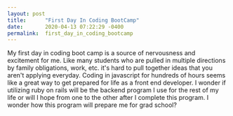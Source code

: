```yaml
---
layout: post
title:      "First Day In Coding BootCamp"
date:       2020-04-13 07:22:29 -0400
permalink:  first_day_in_coding_bootcamp
---
```



My first day in coding boot camp is a source of nervousness and excitement for me.   Like many students who are pulled in multiple directions by family obligations, work, etc. it's hard to pull together ideas that you aren't applying everyday.  Coding in javascript for hundreds of hours seems like a great way to get prepared for life as a front end developer.   I wonder if utilizing ruby on rails will be the backend program I use for the rest of my life or will I hope from one to the other after I complete this program.  I wonder how this program will prepare me for grad school?  
